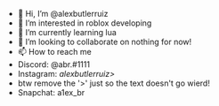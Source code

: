 - 👋 Hi, I’m @alexbutlerruiz
- 👀 I’m interested in roblox developing
- 🌱 I’m currently learning lua
- 💞️ I’m looking to collaborate on nothing for now!
- 📫 How to reach me 
- Discord: @abr.#1111 
- Instagram: _alexbutlerruiz>_
- btw remove the '>' just so the text doesn't go wierd!
- Snapchat: a1ex_br

<!---
alexbutlerruiz/alexbutlerruiz is a ✨ special ✨ repository because its `README.md` (this file) appears on your GitHub profile.
You can click the Preview link to take a look at your changes.
--->
